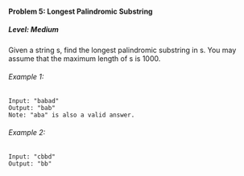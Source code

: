 #### Problem 5: Longest Palindromic Substring

##### Level: Medium

Given a string s, find the longest palindromic substring in s. You may assume that the maximum length of s is 1000.

###### Example 1:

```
Input: "babad"
Output: "bab"
Note: "aba" is also a valid answer.
```

###### Example 2:

```
Input: "cbbd"
Output: "bb"
```
